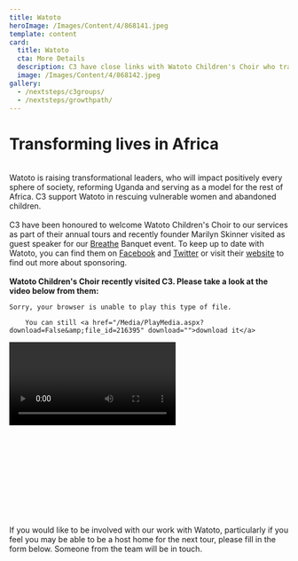 ```yaml
---
title: Watoto
heroImage: /Images/Content/4/868141.jpeg
template: content
card:
  title: Watoto
  cta: More Details
  description: C3 have close links with Watoto Children's Choir who travel the world as ambassadors of hope for Africa’s orphaned and vulnerable.
  image: /Images/Content/4/868142.jpeg
gallery:
  - /nextsteps/c3groups/
  - /nextsteps/growthpath/
---
```


<h1>
Transforming lives in Africa</h1>
<br/>
Watoto is raising transformational leaders, who will impact positively every sphere of society, reforming Uganda and serving as a model for the rest of Africa. C3 support Watoto in rescuing vulnerable women and abandoned children.<br/>
<br/>
C3 have been honoured to welcome Watoto Children's Choir to our services as part of their annual tours and recently founder Marilyn Skinner visited as guest speaker for our <a href="/Articles/510339/Breathe_Ministry.aspx">Breathe</a> Banquet event. To keep up to date with Watoto, you can find them on <a href="https://www.facebook.com/watoto/">Facebook</a> and <a href="https://twitter.com/watoto">Twitter</a> or visit their <a href="https://www.watoto.com/">website</a> to find out more about sponsoring.<br/>
<br/>
<strong>Watoto Children's Choir recently visited C3. Please take a look at the video below from them:</strong><br/>
<div>

<div id="ctl00_ctl00_cphBody_ctl04_ctl01_pnlPlayerWrapper" class="media-player-module" style="height:400px;width:450px;">

<div id="ctl00_ctl00_cphBody_ctl04_ctl01_pnlUnsupported" class="media-player-unsupported">

    Sorry, your browser is unable to play this type of file.

        You can still <a href="/Media/PlayMedia.aspx?download=False&amp;file_id=216395" download="">download it</a>

</div>
<video controls=""><source src="/Media/PlayMedia.aspx?download=False&amp;file_id=216395" type="video/mp4"/></video>
</div></div>
<div style="text-align: center;">
</div>
If you would like to be involved with our work with Watoto, particularly if you feel you may be able to be a host home for the next tour, please fill in the form below. Someone from the team will be in touch.<br/>
